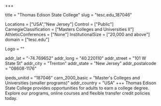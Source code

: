 
+++

title = "Thomas Edison State College"
slug = "tesc.edu_187046"

Locations = ["USA","New Jersey"]
Control = ["Public"]
CarnegieClassification = ["Masters Colleges and Universities II"]
AthleticConferences = ["None"]
InstitutionalSize = ["20,000 and above"]
domain = ["tesc.edu"]

Logo = ""

addr_lat = "-74.769652"
addr_long = "40.220110"
addr_street = "101 W State St"
addr_city = "Trenton"
addr_state = "New Jersey"
addr_postalcode = "08608-1176"

ipeds_unitid = "187046"
carn_2000_basic = "Master's Colleges and Universities (smaller programs)"
addr_country = "USA"
+++
     Thomas Edison State College provides opportunities for adults to earn a college degree. Explore our programs, online courses and flexible transfer credit policies today. 
